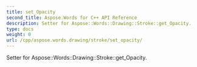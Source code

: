```yaml
---
title: set_Opacity
second_title: Aspose.Words for C++ API Reference
description: Setter for Aspose::Words::Drawing::Stroke::get_Opacity. 
type: docs
weight: 0
url: /cpp/aspose.words.drawing/stroke/set_opacity/
---
```


Setter for Aspose::Words::Drawing::Stroke::get_Opacity. 

